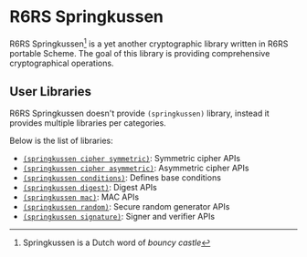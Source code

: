 R6RS Springkussen
=================

R6RS Springkussen[^1] is a yet another cryptographic library written in
R6RS portable Scheme. The goal of this library is providing comprehensive
cryptographical operations.

[^1]: Springkussen is a Dutch word of _bouncy castle_

User Libraries
--------------

R6RS Springkussen doesn't provide `(springkussen)` library, instead it
provides multiple libraries per categories.

Below is the list of libraries:

- [`(springkussen cipher symmetric)`](./symmetric.md): Symmetric cipher APIs
- [`(springkussen cipher asymmetric)`](./asymmetric.md): Asymmetric cipher APIs
- [`(springkussen conditions)`](./conditions.md): Defines base conditions
- [`(springkussen digest)`](./digest.md): Digest APIs
- [`(springkussen mac)`](./mac.md): MAC APIs
- [`(springkussen random)`](./random.md): Secure random generator APIs
- [`(springkussen signature)`](./signature.md): Signer and verifier APIs

